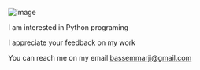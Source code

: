 
![image](https://user-images.githubusercontent.com/74184047/115114608-90e58500-9f90-11eb-88a3-64b09c2d982d.png)


I am interested in Python programing

I appreciate your feedback on my work

You can reach me on my email bassemmarji@gmail.com
